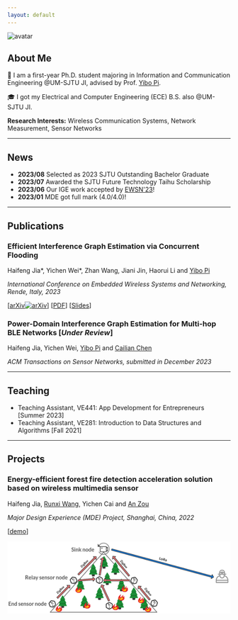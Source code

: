 ```yaml
---
layout: default
---
```


![avatar](assets/img/20230123.jpg)

## About Me

🏫 I am a first-year Ph.D. student majoring in Information and Communication Engineering @UM-SJTU JI, advised by Prof. <a href="https://yibopi.github.io/">Yibo Pi</a>. 

🎓 I got my Electrical and Computer Engineering (ECE) B.S. also @UM-SJTU JI. 

**Research Interests:** Wireless Communication Systems, Network Measurement, Sensor Networks

***

## News

- **2023/08** Selected as 2023 SJTU Outstanding Bachelor Graduate
- **2023/07** Awarded the SJTU Future Technology Taihu Scholarship
- **2023/06** Our IGE work accepted by [EWSN'23](https://events.dimes.unical.it/ewsn2023/)!
- **2023/01** MDE got full mark (4.0/4.0)!

***

## Publications

### Efficient Interference Graph Estimation via Concurrent Flooding

Haifeng Jia\*, Yichen Wei\*, Zhan Wang, Jiani Jin, Haorui Li and [Yibo Pi](https://yibopi.github.io/)

*International Conference on Embedded Wireless Systems and Networking, Rende, Italy, 2023*

[[arXiv![arXiv](https://arxiv.org/favicon.ico)](https://arxiv.org/abs/2312.16807)]
[[PDF](./assets/pdf/EWSN_23_camera_ready.pdf)]
[[Slides](./assets/pdf/ewsn_haifeng_static.pdf)]
<!-- [[codes]()] -->

### Power-Domain Interference Graph Estimation for Multi-hop BLE Networks [*Under Review*]

Haifeng Jia, Yichen Wei, [Yibo Pi](https://yibopi.github.io/) and [Cailian Chen](https://english.seiee.sjtu.edu.cn/english/detail/386_581.htm)

*ACM Transactions on Sensor Networks, submitted in December 2023*

<!-- [[pdf](./assets/pdf/)] -->
<!-- [[talk](./assets/pdf/)] -->
<!-- [[codes]()] -->

***

## Teaching

- Teaching Assistant, VE441: App Development for Entrepreneurs [Summer 2023]
- Teaching Assistant, VE281: Introduction to Data Structures and Algorithms [Fall 2021]


***

## Projects

### Energy-efficient forest fire detection acceleration solution based on wireless multimedia sensor 

Haifeng Jia, [Runxi Wang](https://misaki-rx.github.io/), Yichen Cai and [An Zou](https://sites.ji.sjtu.edu.cn/zouan/)

*Major Design Experience (MDE) Project, Shanghai, China, 2022*

[[demo](https://drive.google.com/file/d/1if4rOR7iOwFTxU3L_Zbg1LV7aQ8YHrr8/view?usp=share_link)]

![mde](assets/img/mde_project.png)

